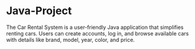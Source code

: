 # Java-Project
The Car Rental System is a user-friendly Java application that simplifies renting cars. Users can create accounts, log in, and browse available cars with details like brand, model, year, color, and price.
